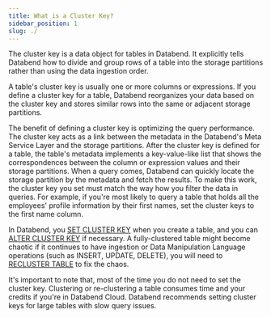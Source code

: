 ```yaml
---
title: What is a Cluster Key?
sidebar_position: 1
slug: ./
---
```


The cluster key is a data object for tables in Databend. It explicitly tells Databend how to divide and group rows of a table into the storage partitions rather than using the data ingestion order. 

A table's cluster key is usually one or more columns or expressions. If you define a cluster key for a table, Databend reorganizes your data based on the cluster key and stores similar rows into the same or adjacent storage partitions.

The benefit of defining a cluster key is optimizing the query performance.   The cluster key acts as a link between the metadata in the Databend's Meta Service Layer and the storage partitions. After the cluster key is defined for a table, the table's metadata implements a key-value-like list that shows the correspondences between the column or expression values and their storage partitions. When a query comes, Databend can quickly locate the storage partition by the metadata and fetch the results. To make this work, the cluster key you set must match the way how you filter the data in queries. For example, if you're most likely to query a table that holds all the employees' profile information by their first names, set the cluster keys to the first name column.

In Databend, you [SET CLUSTER KEY](dml-set-cluster-key.md) when you create a table, and you can [ALTER CLUSTER KEY](dml-alter-cluster-key.md) if necessary. A fully-clustered table might become chaotic if it continues to have ingestion or Data Manipulation Language operations (such as INSERT, UPDATE, DELETE), you will need to [RECLUSTER TABLE](./dml-recluster-table.md) to fix the chaos.

It's important to note that, most of the time you do not need to set the cluster key. Clustering or re-clustering a table consumes time and your credits if you're in Databend Cloud. Databend recommends setting cluster keys for large tables with slow query issues.